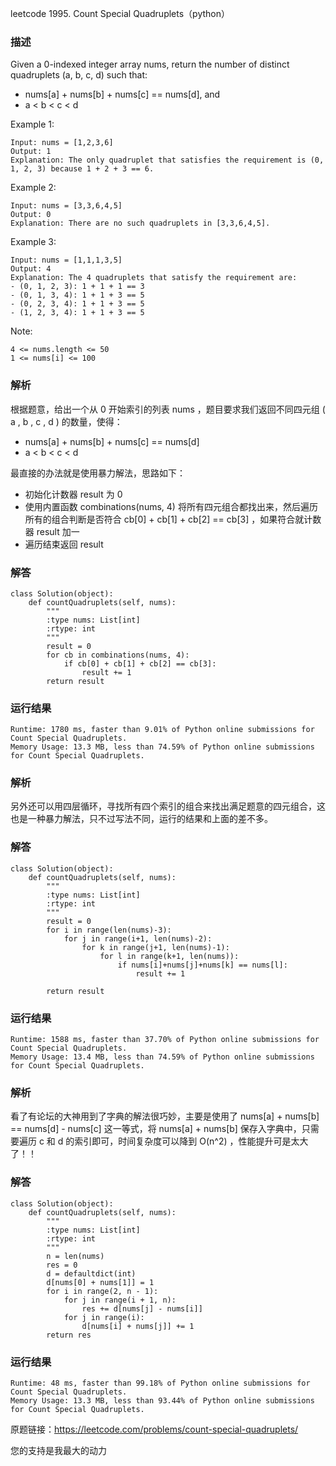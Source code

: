 leetcode  1995. Count Special Quadruplets（python）

### 描述

Given a 0-indexed integer array nums, return the number of distinct quadruplets (a, b, c, d) such that:

* nums[a] + nums[b] + nums[c] == nums[d], and
* a < b < c < d
 



Example 1:


	Input: nums = [1,2,3,6]
	Output: 1
	Explanation: The only quadruplet that satisfies the requirement is (0, 1, 2, 3) because 1 + 2 + 3 == 6.
	
Example 2:

	Input: nums = [3,3,6,4,5]
	Output: 0
	Explanation: There are no such quadruplets in [3,3,6,4,5].


Example 3:

	Input: nums = [1,1,1,3,5]
	Output: 4
	Explanation: The 4 quadruplets that satisfy the requirement are:
	- (0, 1, 2, 3): 1 + 1 + 1 == 3
	- (0, 1, 3, 4): 1 + 1 + 3 == 5
	- (0, 2, 3, 4): 1 + 1 + 3 == 5
	- (1, 2, 3, 4): 1 + 1 + 3 == 5




Note:

	4 <= nums.length <= 50
	1 <= nums[i] <= 100


### 解析


根据题意，给出一个从 0 开始索引的列表 nums ，题目要求我们返回不同四元组 ( a , b , c , d ) 的数量，使得：

* 	nums[a] + nums[b] + nums[c] == nums[d]
* 	a < b < c < d

最直接的办法就是使用暴力解法，思路如下：

* 初始化计数器 result 为 0
* 使用内置函数 combinations(nums, 4) 将所有四元组合都找出来，然后遍历所有的组合判断是否符合 cb[0] + cb[1] + cb[2] == cb[3] ，如果符合就计数器 result 加一
* 遍历结束返回 result 



### 解答
				
	class Solution(object):
	    def countQuadruplets(self, nums):
	        """
	        :type nums: List[int]
	        :rtype: int
	        """
	        result = 0
	        for cb in combinations(nums, 4):
	            if cb[0] + cb[1] + cb[2] == cb[3]:
	                result += 1
	        return result
	   
### 运行结果

	Runtime: 1780 ms, faster than 9.01% of Python online submissions for Count Special Quadruplets.
	Memory Usage: 13.3 MB, less than 74.59% of Python online submissions for Count Special Quadruplets.

### 解析


另外还可以用四层循环，寻找所有四个索引的组合来找出满足题意的四元组合，这也是一种暴力解法，只不过写法不同，运行的结果和上面的差不多。

### 解答

	class Solution(object):
	    def countQuadruplets(self, nums):
	        """
	        :type nums: List[int]
	        :rtype: int
	        """
	        result = 0
	        for i in range(len(nums)-3):
	            for j in range(i+1, len(nums)-2):
	                for k in range(j+1, len(nums)-1):
	                    for l in range(k+1, len(nums)):
	                        if nums[i]+nums[j]+nums[k] == nums[l]:
	                            result += 1
	                            
	        return result
	            
	            

### 运行结果

	Runtime: 1588 ms, faster than 37.70% of Python online submissions for Count Special Quadruplets.
	Memory Usage: 13.4 MB, less than 74.59% of Python online submissions for Count Special Quadruplets.
	
	
### 解析

看了有论坛的大神用到了字典的解法很巧妙，主要是使用了 nums[a] + nums[b] == nums[d] - nums[c] 这一等式，将 nums[a] + nums[b]  保存入字典中，只需要遍历 c 和 d 的索引即可，时间复杂度可以降到 O(n^2) ，性能提升可是太大了！！

### 解答

	class Solution(object):
	    def countQuadruplets(self, nums):
	        """
	        :type nums: List[int]
	        :rtype: int
	        """
	        n = len(nums)
	        res = 0
	        d = defaultdict(int)
	        d[nums[0] + nums[1]] = 1  
	        for i in range(2, n - 1):
	            for j in range(i + 1, n):
	                res += d[nums[j] - nums[i]]  
	            for j in range(i):
	                d[nums[i] + nums[j]] += 1 
	        return res

### 运行结果

	Runtime: 48 ms, faster than 99.18% of Python online submissions for Count Special Quadruplets.
	Memory Usage: 13.3 MB, less than 93.44% of Python online submissions for Count Special Quadruplets.

原题链接：https://leetcode.com/problems/count-special-quadruplets/



您的支持是我最大的动力
